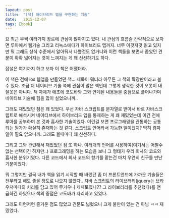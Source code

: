 ```yaml
---
layout: post
title:  "[책] 하이브리드 앱을 구현하는 기술"
date:   2015-12-07
tags: [book]
---
```


요 최근 부쩍 여러가지 장르에 관심이 많아지고 있다. 내 관심의 흐름슬 간략적으로 보자면 루아에서 웹기술 그리고 리눅스에다가 하이브리드 앱까지. 너무 이것저것 읽고 있지만 뭐 그래도 상식 수준에서 알아둬서 나쁠것도 없거니와 이런 책들을 보면서 좁았던 견문이 확확 넓어지는 것이 느껴지는 게 꽤 신선하기도 하다. 

  잡설은 여기까지 하고 보자 이 책은 어땠더라. 

  이 책은 전에 ios 웹앱을 만들었던 책... 제목이 뭐더라 아무튼 그 책의 확장판이라고 볼 수 있다. 조금 더 네이티브 기술 쪽에 관심이 많은 책인데 그렇게 생각한 것이 오롯이 내 잘못은 아니다. 책 자체가 애초에 코도바와 그와 연계된 내용들을 중점으로 풀어나가며 네이티브 기술에 힘을 많이 실었으니까.. 

  그래도 재밌었던 점은 꽤 있었다. 우선 자바 스크립트를 문자열로 받아서 바로 자바스크립트로 해석시켜 네이티브에서 하이브리드 앱을 통제하는 게 꽤 재밌었는데 이건 전에 루아를 공부하며 본 것과 흡사한 기술이었다. 이런걸 보면 프로그래밍을 관통하는 공통되는 뭔가가 확실히 존재하는 것 같다. 스크립트 언어라서 가능한 일이겠지? 딱히 컴파일이 필요 없으니까. 그래도 볼때마다 꽤 신선하다. 

  그리고 그와 관련해서 재밌었던 점 또 하나. 여러개의 언어를 사용하여(여기서는 어쩔수 없는 선택이긴 하지만..) 프로그래밍을 하는 모습을 보니 그 형태가 우리 회사의 코드와 흡사한 분위기였다. 다른 코드에서 회사 코드의 향기를 맡는건 마치 우연히 친구를 만난 기분이었다. 

  뭐 그렇지만 결국 내가 책을 읽기 시작할 때 바랬던 좀 더 프론트앤드에 가까운 기술들은 전무라고 해도 좋을 정도로 나오지 않았다.. 자바 스크립트의 라이브러리(jquery는 브라우저마다의 처리를 담고 있어 무거우니 제페토였나?? 그 라이브러리를 추천했다)를 언급하긴 하였으나 책의 중점은 코도바가 자리하고 있었다. 

  그래도 이런저런 즐거운 점도 많았고 견문도 넓혔으니 크게 불만이 있는 건 아님 ㅋㅋ 재밌었다.